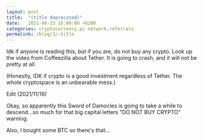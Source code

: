 ```yaml
---
layout: post
title:  "(title deprecated)"
date:   2021-06-23 16:00:00 +0200
categories: cryptocurrency,pi network,referrals
permalink: /blog/3/:title
---
```

Idk if anyone is reading this, but if you are, do not buy any crypto. Look up the video from Coffeezilla about Tether.
It is going to crash, and it will not be pretty at all.

(Honestly, IDK if crypto is a good investment regardless of Tether. The whole cryptospace is an unbearable mess.)

Edit (2021/11/16)

Okay, so apparently this Sword of Damocles is going to take a while to descend...so much for that big capital letters "DO NOT BUY CRYPTO" warning.

Also, I bought some BTC so there\'s that...